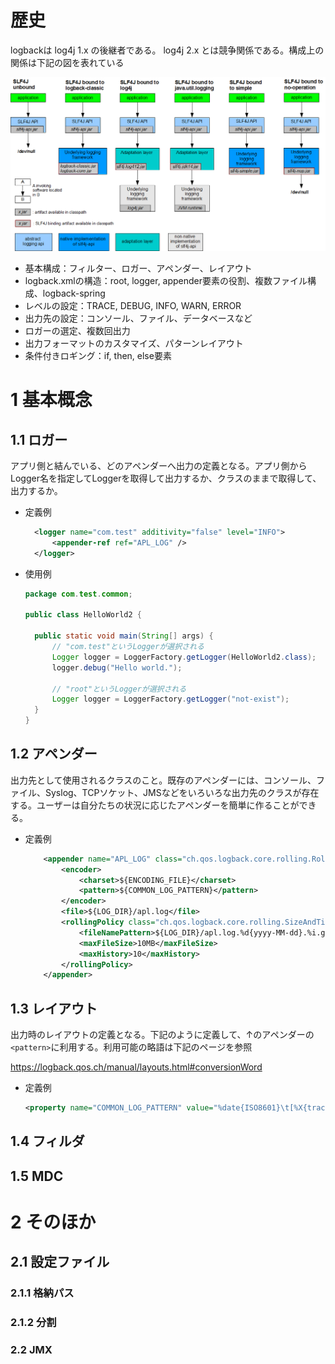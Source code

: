 # 歴史

logbackは log4j 1.x の後継者である。 log4j 2.x とは競争関係である。構成上の関係は下記の図を表れている

![logbackVSlog4j](.\images\logbackVSlog4j.png)



- 基本構成：フィルター、ロガー、アペンダー、レイアウト
- logback.xmlの構造：root, logger, appender要素の役割、複数ファイル構成、logback-spring
- レベルの設定：TRACE, DEBUG, INFO, WARN, ERROR
- 出力先の設定：コンソール、ファイル、データベースなど
- ロガーの選定、複数回出力
- 出力フォーマットのカスタマイズ、パターンレイアウト
- 条件付きロギング：if, then, else要素

# 1 基本概念

## 1.1 ロガー

アプリ側と結んでいる、どのアペンダーへ出力の定義となる。アプリ側からLogger名を指定してLoggerを取得して出力するか、クラスのままで取得して、出力するか。

- 定義例

  ```xml
  	<logger name="com.test" additivity="false" level="INFO">
  		<appender-ref ref="APL_LOG" />
  	</logger>
  ```

- 使用例

  ```java
  package com.test.common;
  
  public class HelloWorld2 {
  
    public static void main(String[] args) {
        // "com.test"というLoggerが選択される
        Logger logger = LoggerFactory.getLogger(HelloWorld2.class);
        logger.debug("Hello world.");
        
        // "root"というLoggerが選択される
        Logger logger = LoggerFactory.getLogger("not-exist");
    }
  }
  ```

## 1.2 アペンダー

出力先として使用されるクラスのこと。既存のアペンダーには、コンソール、ファイル、Syslog、TCPソケット、JMSなどをいろいろな出力先のクラスが存在する。ユーザーは自分たちの状況に応じたアペンダーを簡単に作ることができる。

- 定義例

    ```xml
        <appender name="APL_LOG" class="ch.qos.logback.core.rolling.RollingFileAppender">
            <encoder>
                <charset>${ENCODING_FILE}</charset>
                <pattern>${COMMON_LOG_PATTERN}</pattern>
            </encoder>
            <file>${LOG_DIR}/apl.log</file>
            <rollingPolicy class="ch.qos.logback.core.rolling.SizeAndTimeBasedRollingPolicy">
                <fileNamePattern>${LOG_DIR}/apl.log.%d{yyyy-MM-dd}.%i.gz</fileNamePattern>
                <maxFileSize>10MB</maxFileSize>
                <maxHistory>10</maxHistory>
            </rollingPolicy>
        </appender>
    ```


## 1.3 レイアウト

出力時のレイアウトの定義となる。下記のように定義して、↑のアペンダーの`<pattern>`に利用する。利用可能の略語は下記のページを参照

https://logback.qos.ch/manual/layouts.html#conversionWord

- 定義例

    ```xml
    <property name="COMMON_LOG_PATTERN" value="%date{ISO8601}\t[%X{traceId}]\t[%thread]\t[%-5p]\t%c\t%m%n"/>
    ```

## 1.4 フィルダ



## 1.5 MDC



# 2 そのほか

## 2.1 設定ファイル

### 2.1.1 格納パス

### 2.1.2 分割

### 2.2 JMX